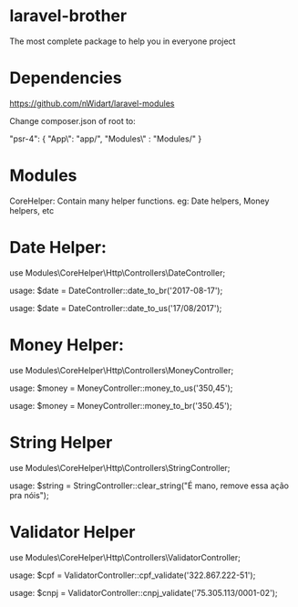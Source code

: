 # laravel-brother
The most complete package to help you in everyone project

# Dependencies
https://github.com/nWidart/laravel-modules

Change composer.json of root to:

 "psr-4": {
             "App\\": "app/",
             "Modules\\" : "Modules/"
         }

# Modules
CoreHelper: Contain many helper functions. eg: Date helpers, Money helpers, etc

# Date Helper:
use Modules\CoreHelper\Http\Controllers\DateController;

usage:
$date = DateController::date_to_br('2017-08-17');


usage:
$date = DateController::date_to_us('17/08/2017');

# Money Helper:
use Modules\CoreHelper\Http\Controllers\MoneyController;

usage: $money = MoneyController::money_to_us('350,45');

usage: $money = MoneyController::money_to_br('350.45');

# String Helper
use Modules\CoreHelper\Http\Controllers\StringController;

usage: $string = StringController::clear_string("É mano, remove essa ação pra nóis");

# Validator Helper
use Modules\CoreHelper\Http\Controllers\ValidatorController;

usage: $cpf = ValidatorController::cpf_validate('322.867.222-51');

usage: $cnpj = ValidatorController::cnpj_validate('75.305.113/0001-02');